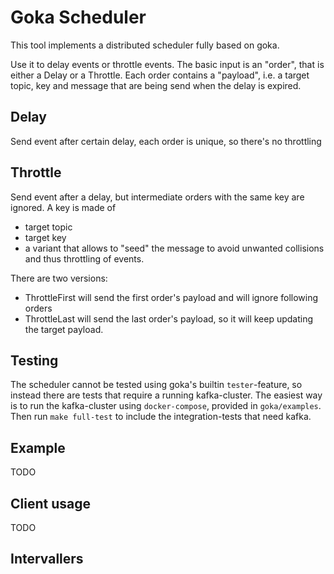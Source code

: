 # Goka Scheduler

This tool implements a distributed scheduler fully based on goka.

Use it to delay events or throttle events. The basic input is an "order", that is
either a Delay or a Throttle.
Each order contains a "payload", i.e. a target topic, key and message that are being send
when the delay is expired.

## Delay 

Send event after certain delay, each order is unique, so there's no throttling

## Throttle

Send event after a delay, but intermediate orders with the same key are ignored.
A key is made of
* target topic
* target key
* a variant that allows to "seed" the message to avoid unwanted collisions and thus throttling of events.

There are two versions:
* ThrottleFirst will send the first order's payload and will ignore following orders
* ThrottleLast will send the last order's payload, so it will keep updating the target payload.

## Testing

The scheduler cannot be tested using goka's builtin `tester`-feature, so instead there are tests that require a running kafka-cluster. The easiest way is to run the kafka-cluster using `docker-compose`, provided in `goka/examples`. Then run `make full-test` to include the integration-tests that need kafka.

## Example

TODO

## Client usage 

TODO

## Intervallers